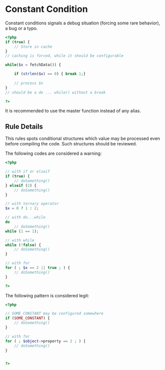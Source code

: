 <!-- Good Practices -->
# Constant Condition

Constant conditions signals a debug situation (forcing some rare behavior), a bug or a typo. 

```php
<?php
if (true) { 
	// Store in cache
}
// caching is forced, while it should be configurable

while($x = fetchData()) {

	if (strlen($x) == 0) { break 1;}
	
	// process $x
}
// should be a do ... while() without a break

?>
```

It is recommended to use the master function instead of any alias.


## Rule Details

This rules spots conditional structures which value may be processed even before compiling the code. Such structures should be reviewed.

The following codes are considered a warning:

```php
<?php

// with if or elseif
if (true) { 
	// doSomething()
} elseif (2) {
	// doSomething()
}

// with ternary operator
$x = 0 ? 1 : 2;

// with do...while
do 
	// doSomething()
while (1 == 1);

// with while
while (!false) {
	// doSomething()
}

// with for
for ( ; $x == 2 || true ; ) {
	// doSomething()
}

?>
```

The following pattern is considered legit:

```php
<?php

// SOME_CONSTANT may be configured somewhere
if (SOME_CONSTANT) { 
	// doSomething()
} 

// with for
for ( ; $object->property == 2 ; ) {
	// doSomething()
}


?>
```

<!--
## When Not To Use It



## Further Reading 

* [PHP functions aliases](http://php.net/manual/en/aliases.php)
-->
